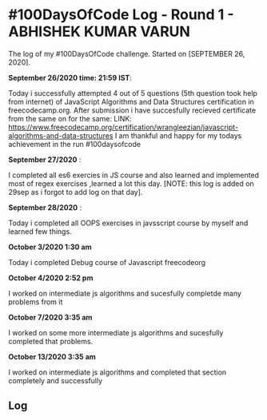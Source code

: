 # #100DaysOfCode Log - Round 1 - ABHISHEK KUMAR VARUN

The log of my #100DaysOfCode challenge. Started on [SEPTEMBER 26, 2020].

**September 26/2020 time: 21:59 IST**:

Today i successfully attempted 4 out of 5 questions (5th question took help from internet) of JavaScript Algorithms and Data Structures certification in freecodecamp.org.
After submission i have succesfully recieved certificate from the same on for the same:
LINK: https://www.freecodecamp.org/certification/wrangleezian/javascript-algorithms-and-data-structures
I am thankful and happy for my todays achievement in the run #100daysofcode

**September 27/2020** :

I completed all es6 exercies in JS course and also learned and implemented most of regex exercises ,learned a lot this day.
[NOTE: this log is added on 29sep as i forgot to add log on that day].

**September 28/2020** :

Today i completed all OOPS exercises in javsscript course by myself and learned few things.


**October 3/2020 1:30 am**

Today i completed Debug course of Javascript freecodeorg

**October 4/2020 2:52 pm**

I worked on  intermediate js algorithms and sucesfully completde many problems from it


**October 7/2020 3:35 am**

I worked on some more intermediate js algorithms and sucesfully completed that problems.

**October 13/2020 3:35 am**

I worked on intermediate js algorithms and completed that section completely and successfully
## Log

